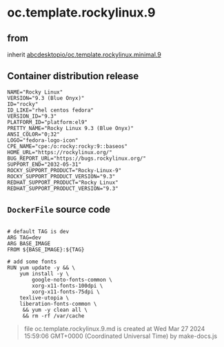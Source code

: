 # oc.template.rockylinux.9
## from
 inherit [abcdesktopio/oc.template.rockylinux.minimal.9](../oc.template.rockylinux.minimal.9)
## Container distribution release


``` 
NAME="Rocky Linux"
VERSION="9.3 (Blue Onyx)"
ID="rocky"
ID_LIKE="rhel centos fedora"
VERSION_ID="9.3"
PLATFORM_ID="platform:el9"
PRETTY_NAME="Rocky Linux 9.3 (Blue Onyx)"
ANSI_COLOR="0;32"
LOGO="fedora-logo-icon"
CPE_NAME="cpe:/o:rocky:rocky:9::baseos"
HOME_URL="https://rockylinux.org/"
BUG_REPORT_URL="https://bugs.rockylinux.org/"
SUPPORT_END="2032-05-31"
ROCKY_SUPPORT_PRODUCT="Rocky-Linux-9"
ROCKY_SUPPORT_PRODUCT_VERSION="9.3"
REDHAT_SUPPORT_PRODUCT="Rocky Linux"
REDHAT_SUPPORT_PRODUCT_VERSION="9.3"

```



## `DockerFile` source code

``` 

# default TAG is dev
ARG TAG=dev
ARG BASE_IMAGE
FROM ${BASE_IMAGE}:${TAG}

# add some fonts
RUN yum update -y && \
    yum install -y \
        google-noto-fonts-common \
        xorg-x11-fonts-100dpi \
        xorg-x11-fonts-75dpi \
	texlive-utopia \
	liberation-fonts-common \
     && yum -y clean all \
     && rm -rf /var/cache

```



> file oc.template.rockylinux.9.md is created at Wed Mar 27 2024 15:59:06 GMT+0000 (Coordinated Universal Time) by make-docs.js
